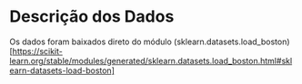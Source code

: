 # Descrição dos Dados

Os dados foram baixados direto do módulo (sklearn.datasets.load_boston)[https://scikit-learn.org/stable/modules/generated/sklearn.datasets.load_boston.html#sklearn-datasets-load-boston]
